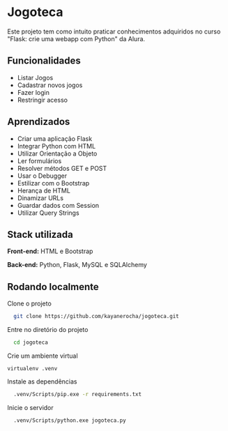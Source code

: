 
# Jogoteca

Este projeto tem como intuito praticar conhecimentos adquiridos no curso "Flask: crie uma webapp com Python" da Alura.



## Funcionalidades

- Listar Jogos
- Cadastrar novos jogos
- Fazer login
- Restringir acesso


## Aprendizados

- Criar uma aplicação Flask
- Integrar Python com HTML
- Utilizar Orientação a Objeto
- Ler formulários
- Resolver métodos GET e POST
- Usar o Debugger
- Estilizar com o Bootstrap
- Herança de HTML
- Dinamizar URLs
- Guardar dados com Session
- Utilizar Query Strings


## Stack utilizada

**Front-end:** HTML e Bootstrap

**Back-end:** Python, Flask, MySQL e SQLAlchemy


## Rodando localmente

Clone o projeto

```bash
  git clone https://github.com/kayanerocha/jogoteca.git
```

Entre no diretório do projeto

```bash
  cd jogoteca
```

Crie um ambiente virtual

```
virtualenv .venv
```

Instale as dependências

```bash
  .venv/Scripts/pip.exe -r requirements.txt
```

Inicie o servidor

```bash
  .venv/Scripts/python.exe jogoteca.py
```

